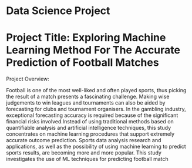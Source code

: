 # Data Science Project
# Project Title: Exploring Machine Learning Method For The Accurate Prediction of Football Matches
Project Overview:

Football is one of the most well-liked and often played sports, thus picking the result of a match presents a fascinating challenge. Making wise judgements to win leagues and tournaments can also be aided by forecasting for clubs and tournament organisers. In the gambling industry, exceptional forecasting accuracy is required because of the significant financial risks involved.Instead of using traditional methods based on quantifiable analysis and artificial intelligence techniques, this study concentrates on machine learning procedures that support extremely accurate outcome prediction. Sports data analysis research and applications, as well as the possibility of using machine learning to predict sports results, are becoming more and more popular. This study investigates the use of ML techniques for predicting football match  
